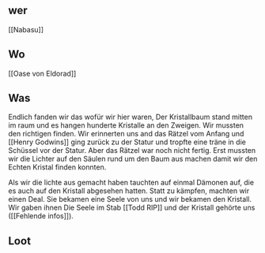## wer
[[Nabasu]]

## Wo
[[Oase von Eldorad]]

## Was
Endlich fanden wir das wofür wir hier waren, Der Kristallbaum stand mitten im raum und es hangen hunderte Kristalle an den Zweigen. Wir mussten den richtigen finden. Wir erinnerten uns and das Rätzel vom Anfang und [[Henry Godwins]] ging zurück zu der Statur und  tropfte eine träne in die Schüssel vor der Statur. Aber das Rätzel war noch nicht fertig. Erst mussten wir die Lichter auf den Säulen rund um den Baum aus machen damit wir den Echten Kristal finden konnten.

Als wir die lichte aus gemacht haben tauchten auf einmal Dämonen auf, die es auch auf den Kristall abgesehen hatten. Statt zu kämpfen, machten wir einen Deal. Sie bekamen eine Seele von uns und wir bekamen den Kristall. Wir gaben ihnen Die Seele im Stab [[Todd RIP]] und der Kristall gehörte uns ([[Fehlende infos]]).

## Loot

